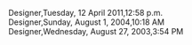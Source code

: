 ﻿Designer,Tuesday, 12 April 2011,12:58 p.m.  Designer,Sunday, August 1, 2004,10:18 AM  Designer,Wednesday, August 27, 2003,3:54 PM